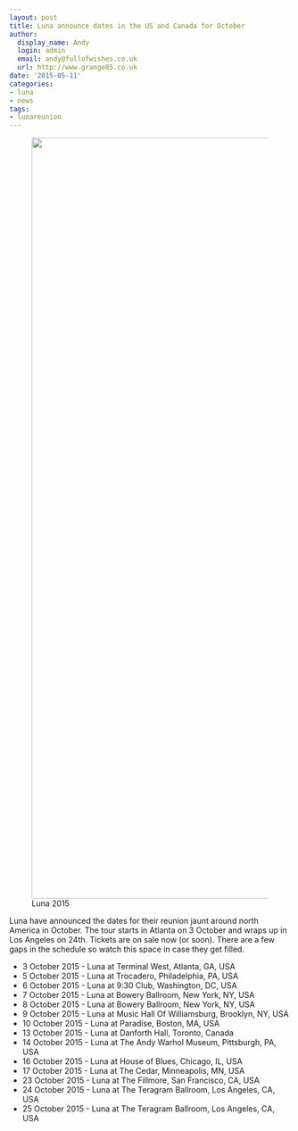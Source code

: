 ```yaml
---
layout: post
title: Luna announce dates in the US and Canada for October
author:
  display_name: Andy
  login: admin
  email: andy@fullofwishes.co.uk
  url: http://www.grange85.co.uk
date: '2015-05-11'
categories:
- luna
- news
tags:
- lunareunion
---
```

<p><figure class="caption aligncenter"><img src="https://media.fullofwishes.co.uk/02-luna/pictures/luna-promo-2015-a.jpg" width="2048" height="1364" class /><figcaption class="caption-text"> Luna 2015</figcaption></figure>
Luna have announced the dates for their reunion jaunt around north America in October. The tour starts in Atlanta on 3 October and wraps up in Los Angeles on 24th. Tickets are on sale now (or soon). There are a few gaps in the schedule so watch this space in case they get filled.</p>
<ul>
<li>3 October 2015 - Luna at Terminal West, Atlanta, GA, USA</li>
<li>5 October 2015 - Luna at Trocadero, Philadelphia, PA, USA</li>
<li>6 October 2015 - Luna at 9:30 Club, Washington, DC, USA</li>
<li>7 October 2015 - Luna at Bowery Ballroom, New York, NY, USA</li>
<li>8 October 2015 - Luna at Bowery Ballroom, New York, NY, USA</li>
<li>9 October 2015 - Luna at Music Hall Of Williamsburg, Brooklyn, NY, USA</li>
<li>10 October 2015 - Luna at Paradise, Boston, MA, USA</li>
<li>13 October 2015 - Luna at Danforth Hall, Toronto, Canada</li>
<li>14 October 2015 - Luna at The Andy Warhol Museum, Pittsburgh, PA, USA</li>
<li>16 October 2015 - Luna at House of Blues, Chicago, IL, USA</li>
<li>17 October 2015 - Luna at The Cedar, Minneapolis, MN, USA</li>
<li>23 October 2015 - Luna at The Fillmore, San Francisco, CA, USA</li>
<li>24 October 2015 - Luna at The Teragram Ballroom, Los Angeles, CA, USA</li>
<li>25 October 2015 - Luna at The Teragram Ballroom, Los Angeles, CA, USA</li>
</ul>
